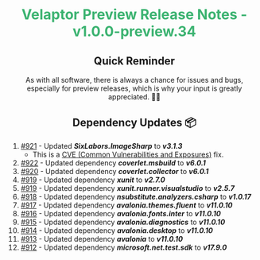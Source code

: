 <h1 align="center" style="color: mediumseagreen;font-weight: bold;">
Velaptor Preview Release Notes - v1.0.0-preview.34
</h1>

<h2 align="center" style="font-weight: bold;">Quick Reminder</h2>

<div align="center">

As with all software, there is always a chance for issues and bugs, especially for preview releases, which is why your input is greatly appreciated. 🙏🏼
</div>

<h2 align="center" style="font-weight: bold;">Dependency Updates 📦</h2>

1. [#921](https://github.com/KinsonDigital/Velaptor/pull/921) - Updated _**SixLabors.ImageSharp**_ to _**v3.1.3**_
    - This is a [CVE (Common Vulnerabilities and Exposures)](https://github.com/KinsonDigital/Velaptor/security/dependabot/4) fix.
2. [#922](https://github.com/KinsonDigital/Velaptor/pull/922) - Updated dependency _**coverlet.msbuild**_ to _**v6.0.1**_
3. [#920](https://github.com/KinsonDigital/Velaptor/pull/920) - Updated dependency _**coverlet.collector**_ to _**v6.0.1**_
4. [#919](https://github.com/KinsonDigital/Velaptor/pull/919) - Updated dependency _**xunit**_ to _**v2.7.0**_
4. [#919](https://github.com/KinsonDigital/Velaptor/pull/919) - Updated dependency _**xunit.runner.visualstudio**_ to _**v2.5.7**_
5. [#918](https://github.com/KinsonDigital/Velaptor/pull/918) - Updated dependency _**nsubstitute.analyzers.csharp**_ to _**v1.0.17**_
6. [#917](https://github.com/KinsonDigital/Velaptor/pull/917) - Updated dependency _**avalonia.themes.fluent**_ to _**v11.0.10**_
7. [#916](https://github.com/KinsonDigital/Velaptor/pull/916) - Updated dependency _**avalonia.fonts.inter**_ to _**v11.0.10**_
8. [#915](https://github.com/KinsonDigital/Velaptor/pull/915) - Updated dependency _**avalonia.diagnostics**_ to _**v11.0.10**_
9.  [#914](https://github.com/KinsonDigital/Velaptor/pull/914) - Updated dependency _**avalonia.desktop**_ to _**v11.0.10**_
10. [#913](https://github.com/KinsonDigital/Velaptor/pull/913) - Updated dependency _**avalonia**_ to _**v11.0.10**_
11. [#912](https://github.com/KinsonDigital/Velaptor/pull/912) - Updated dependency _**microsoft.net.test.sdk**_ to _**v17.9.0**_
